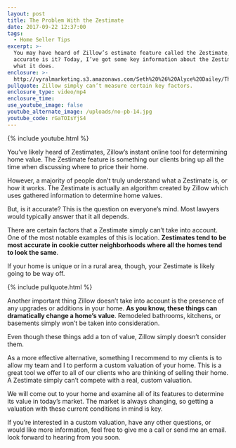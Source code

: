 ```yaml
---
layout: post
title: The Problem With the Zestimate
date: 2017-09-22 12:37:00
tags:
  - Home Seller Tips
excerpt: >-
  You may have heard of Zillow’s estimate feature called the Zestimate, but how
  accurate is it? Today, I’ve got some key information about the Zestimate and
  what it does.
enclosure: >-
  http://vyralmarketing.s3.amazonaws.com/Seth%20%26%20Alyce%20Dailey/The%20Problem%20With%20the%20Zestimate.mp4
pullquote: Zillow simply can’t measure certain key factors.
enclosure_type: video/mp4
enclosure_time:
use_youtube_image: false
youtube_alternate_image: /uploads/no-pb-14.jpg
youtube_code: rGaTOIsYjS4
---
```



{% include youtube.html %}

You’ve likely heard of Zestimates, Zillow’s instant online tool for determining home value. The Zestimate feature is something our clients bring up all the time when discussing where to price their home.

However, a majority of people don’t truly understand what a Zestimate is, or how it works. The Zestimate is actually an algorithm created by Zillow which uses gathered information to determine home values.

But, is it accurate? This is the question on everyone’s mind. Most lawyers would typically answer that it all depends.

There are certain factors that a Zestimate simply can’t take into account. One of the most notable examples of this is location. **Zestimates tend to be most accurate in cookie cutter neighborhoods where all the homes tend to look the same**. 

If your home is unique or in a rural area, though, your Zestimate is likely going to be way off. 

{% include pullquote.html %}

Another important thing Zillow doesn’t take into account is the presence of any upgrades or additions in your home. **As you know, these things can dramatically change a home’s value**. Remodeled bathrooms, kitchens, or basements simply won’t be taken into consideration.

Even though these things add a ton of value, Zillow simply doesn’t consider them.

As a more effective alternative, something I recommend to my clients is to allow my team and I to perform a custom valuation of your home. This is a great tool we offer to all of our clients who are thinking of selling their home. A Zestimate simply can’t compete with a real, custom valuation.

We will come out to your home and examine all of its features to determine its value in today’s market. The market is always changing, so getting a valuation with these current conditions in mind is key. 

If you’re interested in a custom valuation, have any other questions, or would like more information, feel free to give me a call or send me an email. look forward to hearing from you soon.
